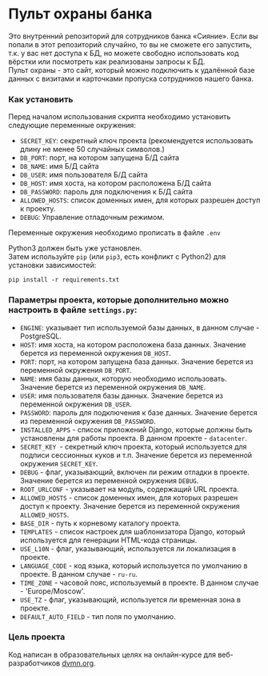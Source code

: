 # Пульт охраны банка
Это внутренний репозиторий для сотрудников банка «Сияние». Если вы попали в этот репозиторий случайно, то вы не сможете его запустить, т.к. у вас нет доступа к БД, но можете свободно использовать код вёрстки или посмотреть как реализованы запросы к БД.\
Пульт охраны - это сайт, который можно подключить к удалённой базе данных с визитами и карточками пропуска сотрудников нашего банка.

### Как установить

Перед началом использования скрипта необходимо установить следующие переменные окружения:
- `SECRET_KEY`: секретный ключ проекта (рекомендуется использовать длину не менее 50 случайных символов.)
- `DB_PORT`:  порт, на котором запущена Б/Д сайта
- `DB_NAME`:  имя Б/Д сайта
- `DB_USER`:  имя пользователя Б/Д сайта
- `DB_HOST`:  имя хоста, на котором расположена Б/Д сайта
- `DB_PASSWORD`:  пароль для подключения к Б/Д сайта
- `ALLOWED_HOSTS`: список доменных имен, для которых разрешен доступ к проекту.
- `DEBUG`: Управление отладочным режимом.

Переменные окружения необходимо прописать в файле `.env` 

Python3 должен быть уже установлен.\
Затем используйте `pip` (или `pip3`, есть конфликт с Python2) для установки зависимостей:
```
pip install -r requirements.txt
```

### Параметры проекта, которые дополнительно можно настроить в файле `settings.py`:

- `ENGINE`: указывает тип используемой базы данных, в данном случае - PostgreSQL.
- `HOST`: имя хоста, на котором расположена база данных. Значение берется из переменной окружения `DB_HOST`.
- `PORT`: порт, на котором запущена база данных. Значение берется из переменной окружения `DB_PORT`.
- `NAME`: имя базы данных, которую необходимо использовать. Значение берется из переменной окружения `DB_NAME`.
- `USER`: имя пользователя базы данных. Значение берется из переменной окружения `DB_USER`.
- `PASSWORD`: пароль для подключения к базе данных. Значение берется из переменной окружения `DB_PASSWORD`.
- `INSTALLED_APPS` - список приложений Django, которые должны быть установлены для работы проекта. В данном проекте - `datacenter`.
- `SECRET_KEY `- секретный ключ проекта, который используется для подписи сессионных куков и т.п. Значение берется из переменной окружения `SECRET_KEY`.
- `DEBUG` - флаг, указывающий, включен ли режим отладки в проекте. Значение берется из переменной окружения `DEBUG`.
- `ROOT_URLCONF` - указывает на модуль, содержащий URL проекта.
- `ALLOWED_HOSTS` - список доменных имен, для которых разрешен доступ к проекту. Значение берется из переменной окружения `ALLOWED_HOSTS`.
- `BASE_DIR` - путь к корневому каталогу проекта.
- `TEMPLATES` - список настроек для шаблонизатора Django, который используется для генерации HTML-кода страницы.
- `USE_L10N` - флаг, указывающий, используется ли локализация в проекте.
- `LANGUAGE_CODE` - код языка, который используется по умолчанию в проекте. В данном случае - `ru-ru`.
- `TIME_ZONE` - часовой пояс, используемый в проекте. В данном случае - 'Europe/Moscow'.
- `USE_TZ` - флаг, указывающий, используется ли временная зона в проекте.
- `DEFAULT_AUTO_FIELD` - тип поля по умолчанию.


### Цель проекта

Код написан в образовательных целях на онлайн-курсе для веб-разработчиков [dvmn.org](https://dvmn.org/).